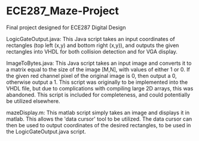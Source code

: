 # ECE287_Maze-Project
Final project designed for ECE287 Digital Design

LogicGateOutput.java:
  This Java script takes an input coordinates of rectangles (top left (x,y) and bottom right (x,y)), and
outputs the given rectangles into VHDL for both collision detection and for VGA display. 

ImageToBytes.java:
  This Java script takes an input image and converts it to a matrix equal to the size of the image [M,N],
with values of either 1 or 0. If the given red channel pixel of the original image is 0, then output a 0,
otherwise output a 1. This script was originally to be implemented into the VHDL file, but due to complications
with compiling large 2D arrays, this was abandoned. This script is included for completeness, and could 
potentially be utilized elsewhere.

mazeDisplay.m:
  This matlab script simply takes an image and displays it in matlab. This allows the 'data cursor' tool to
be utilized. The data cursor can then be used to output coordinates of the desired rectangles, to be used in
the LogicGateOutput.java script.
